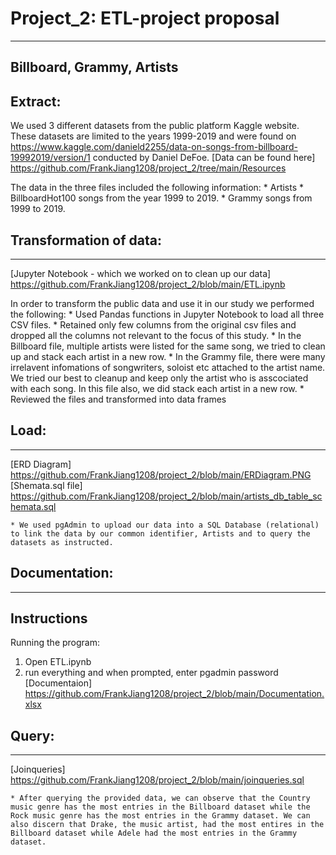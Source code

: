 # Project_2: ETL-project proposal
____________________________________________________________________________________________________________________

## Billboard, Grammy, Artists
## Extract: 

We used 3 different datasets from the public platform Kaggle website. These datasets are limited to the years 1999-2019 and were found on https://www.kaggle.com/danield2255/data-on-songs-from-billboard-19992019/version/1 conducted by Daniel DeFoe.
[Data can be found here] https://github.com/FrankJiang1208/project_2/tree/main/Resources 

The data in the three files included the following information:
    * Artists
    * BillboardHot100 songs from the year 1999 to 2019.
    * Grammy songs from 1999 to 2019.

## Transformation of data:
__________________________________________________________________________________________________________________________

[Jupyter Notebook - which we worked on to clean up our data] https://github.com/FrankJiang1208/project_2/blob/main/ETL.ipynb

In order to transform the public data and use it in our study we performed the following:
    * Used Pandas functions in Jupyter Notebook to load all three CSV files.
    * Retained only few columns from the original csv files and dropped all the columns not relevant to the focus of this study.
    * In the Billboard file, multiple artists were listed for the same song, we tried to clean up and stack each artist in a new row. 
    * In the Grammy file, there were many irrelavent infomations of songwriters, soloist  etc attached to the artist name. We tried our best to cleanup and keep only the artist who is asscociated with each song. In this file also, we did stack each artist in a new row.
    * Reviewed the files and transformed into data frames

## Load:
_____________________________________________________________________________________________________________________________

[ERD Diagram] https://github.com/FrankJiang1208/project_2/blob/main/ERDiagram.PNG
[Shemata.sql file] https://github.com/FrankJiang1208/project_2/blob/main/artists_db_table_schemata.sql

    * We used pgAdmin to upload our data into a SQL Database (relational) to link the data by our common identifier, Artists and to query the datasets as instructed.

## Documentation:
_________________________________________________________________________________________________________________________________

## Instructions
Running the program:

1. Open ETL.ipynb
2. run everything and when prompted, enter pgadmin password
[Documentaion] https://github.com/FrankJiang1208/project_2/blob/main/Documentation.xlsx

## Query: 
________________________________________________________________________________________________________________________________________
[Joinqueries] https://github.com/FrankJiang1208/project_2/blob/main/joinqueries.sql

    * After querying the provided data, we can observe that the Country music genre has the most entries in the Billboard dataset while the Rock music genre has the most entries in the Grammy dataset. We can also discern that Drake, the music artist, had the most entires in the Billboard dataset while Adele had the most entries in the Grammy dataset.




    
    





